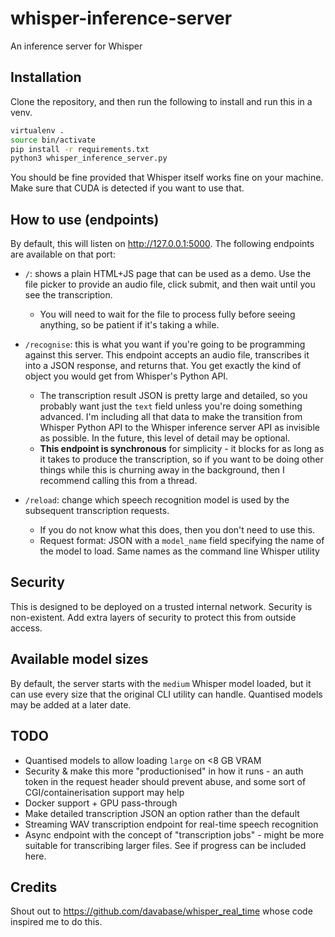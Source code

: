 # whisper-inference-server
An inference server for Whisper

## Installation

Clone the repository, and then run the following to install and run this in a venv.

```sh
virtualenv .
source bin/activate
pip install -r requirements.txt 
python3 whisper_inference_server.py 
```

You should be fine provided that Whisper itself works fine on your machine. Make sure that CUDA is detected if you want to use that.

## How to use (endpoints)

By default, this will listen on http://127.0.0.1:5000. The following endpoints are available on that port:

* `/`: shows a plain HTML+JS page that can be used as a demo. Use the file picker to provide an audio file, click submit, and then wait until you see the transcription.
  * You will need to wait for the file to process fully before seeing anything, so be patient if it's taking a while.

* `/recognise`: this is what you want if you're going to be programming against this server. This endpoint accepts an audio file, transcribes it into a JSON response, and returns that. You get exactly the kind of object you would get from Whisper's Python API.
  * The transcription result JSON is pretty large and detailed, so you probably want just the `text` field unless you're doing something advanced. I'm including all that data to make the transition from Whisper Python API to the Whisper inference server API as invisible as possible. In the future, this level of detail may be optional.
  * **This endpoint is synchronous** for simplicity - it blocks for as long as it takes to produce the transcription, so if you want to be doing other things while this is churning away in the background, then I recommend calling this from a thread.

* `/reload`: change which speech recognition model is used by the subsequent transcription requests.
  * If you do not know what this does, then you don't need to use this.
  * Request format: JSON with a `model_name` field specifying the name of the model to load. Same names as the command line Whisper utility

## Security

This is designed to be deployed on a trusted internal network. Security is non-existent. Add extra layers of security to protect this from outside access.

## Available model sizes

By default, the server starts with the `medium` Whisper model loaded, but it can use every size that the original CLI utility can handle. Quantised models may be added at a later date.

## TODO
* Quantised models to allow loading `large` on <8 GB VRAM
* Security & make this more "productionised" in how it runs - an auth token in the request header should prevent abuse, and some sort of CGI/containerisation support may help
* Docker support + GPU pass-through
* Make detailed transcription JSON an option rather than the default
* Streaming WAV transcription endpoint for real-time speech recognition
* Async endpoint with the concept of "transcription jobs" - might be more suitable for transcribing larger files. See if progress can be included here.

## Credits

Shout out to https://github.com/davabase/whisper_real_time whose code inspired me to do this.
